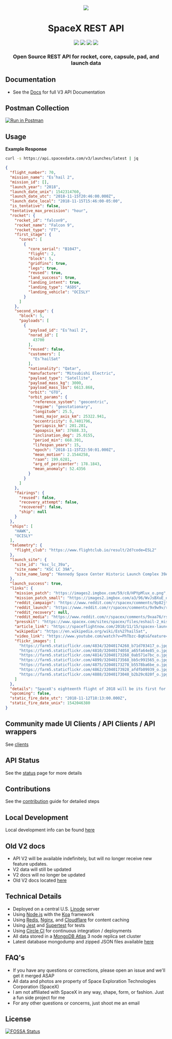 <p align="center"><img src="https://i.imgur.com/CCCJB3z.jpg"></p>

<h1 align="center">SpaceX REST API</h1>

<p align="center">
<a href="https://circleci.com/gh/r-spacex/SpaceX-API"><img src="https://circleci.com/gh/r-spacex/SpaceX-API.svg?style=svg"></a>
<a href="https://hub.docker.com/r/jakewmeyer/spacex-api/"><img src="https://img.shields.io/docker/build/jakewmeyer/spacex-api.svg?longCache=true&style=flat"></a>
<a href="https://github.com/r-spacex/SpaceX-API/releases"><img src="https://img.shields.io/github/release/r-spacex/SpaceX-API.svg?longCache=true&style=flat"></a>
<a href="https://en.wikipedia.org/wiki/Representational_state_transfer"><img src="https://img.shields.io/badge/interface-REST-brightgreen.svg?longCache=true&style=flat"></a>
</p>

<h3 align="center">Open Source REST API for rocket, core, capsule, pad, and launch data</h3>

## Documentation
* See the [Docs](https://documenter.getpostman.com/view/2025350/RWaEzAiG) for full  V3 API Documentation

## Postman Collection
[![Run in Postman](https://run.pstmn.io/button.svg)](https://app.getpostman.com/run-collection/3aeac01a548a87943749)

## Usage

**Example Response**

```bash
curl -s https://api.spacexdata.com/v3/launches/latest | jq
```

```json
{
  "flight_number": 70,
  "mission_name": "Es’hail 2",
  "mission_id": [],
  "launch_year": "2018",
  "launch_date_unix": 1542314760,
  "launch_date_utc": "2018-11-15T20:46:00.000Z",
  "launch_date_local": "2018-11-15T15:46:00-05:00",
  "is_tentative": false,
  "tentative_max_precision": "hour",
  "rocket": {
    "rocket_id": "falcon9",
    "rocket_name": "Falcon 9",
    "rocket_type": "FT",
    "first_stage": {
      "cores": [
        {
          "core_serial": "B1047",
          "flight": 2,
          "block": 5,
          "gridfins": true,
          "legs": true,
          "reused": true,
          "land_success": true,
          "landing_intent": true,
          "landing_type": "ASDS",
          "landing_vehicle": "OCISLY"
        }
      ]
    },
    "second_stage": {
      "block": 5,
      "payloads": [
        {
          "payload_id": "Es’hail 2",
          "norad_id": [
            43700
          ],
          "reused": false,
          "customers": [
            "Es’hailSat"
          ],
          "nationality": "Qatar",
          "manufacturer": "Mitsubishi Electric",
          "payload_type": "Satellite",
          "payload_mass_kg": 3000,
          "payload_mass_lbs": 6613.868,
          "orbit": "GTO",
          "orbit_params": {
            "reference_system": "geocentric",
            "regime": "geostationary",
            "longitude": 25.5,
            "semi_major_axis_km": 25322.941,
            "eccentricity": 0.7401796,
            "periapsis_km": 201.281,
            "apoapsis_km": 37688.33,
            "inclination_deg": 25.0155,
            "period_min": 668.391,
            "lifespan_years": 15,
            "epoch": "2018-11-15T22:50:01.000Z",
            "mean_motion": 2.1544258,
            "raan": 199.6281,
            "arg_of_pericenter": 178.1843,
            "mean_anomaly": 52.4356
          }
        }
      ]
    },
    "fairings": {
      "reused": false,
      "recovery_attempt": false,
      "recovered": false,
      "ship": null
    }
  },
  "ships": [
    "HAWK",
    "OCISLY"
  ],
  "telemetry": {
    "flight_club": "https://www.flightclub.io/result/2d?code=ESL2"
  },
  "launch_site": {
    "site_id": "ksc_lc_39a",
    "site_name": "KSC LC 39A",
    "site_name_long": "Kennedy Space Center Historic Launch Complex 39A"
  },
  "launch_success": true,
  "links": {
    "mission_patch": "https://images2.imgbox.com/59/c8/HPYpMlux_o.png",
    "mission_patch_small": "https://images2.imgbox.com/a3/96/WvJsBXuE_o.png",
    "reddit_campaign": "https://www.reddit.com/r/spacex/comments/9p82jt/eshail_2_launch_campaign_thread/",
    "reddit_launch": "https://www.reddit.com/r/spacex/comments/9x9w9v/rspacex_eshail_2_official_launch_discussion/",
    "reddit_recovery": null,
    "reddit_media": "https://www.reddit.com/r/spacex/comments/9xaa76/rspacex_eshail_2_media_thread_videos_images_gifs/",
    "presskit": "https://www.spacex.com/sites/spacex/files/eshail-2_mission_press_kit_11_14_2018.pdf",
    "article_link": "https://spaceflightnow.com/2018/11/15/spacex-launches-qatars-eshail-2-communications-satellite/",
    "wikipedia": "https://en.wikipedia.org/wiki/Es%27hailSat",
    "video_link": "https://www.youtube.com/watch?v=PhTbzc-BqKs&feature=youtu.be",
    "flickr_images": [
      "https://farm5.staticflickr.com/4834/32040174268_b71d703417_o.jpg",
      "https://farm5.staticflickr.com/4810/32040174058_a65fa64e85_o.jpg",
      "https://farm5.staticflickr.com/4814/32040173268_0ab571e7bc_o.jpg",
      "https://farm5.staticflickr.com/4899/32040173568_bb5c991565_o.jpg",
      "https://farm5.staticflickr.com/4875/32040173278_b5578ba6be_o.jpg",
      "https://farm5.staticflickr.com/4862/32040173928_afdfb09939_o.jpg",
      "https://farm5.staticflickr.com/4888/32040173048_b2b29c020f_o.jpg"
    ]
  },
  "details": "SpaceX's eighteenth flight of 2018 will be its first for Es'hailSat. Es'hail-2 is a communications satellite that will deliver television and internet to Qatar and the surrounding region. It will be launched into a geostationary transfer orbit from LC-39A at Kennedy Space Center. The booster is expected to land on OCISLY.",
  "upcoming": false,
  "static_fire_date_utc": "2018-11-12T18:13:00.000Z",
  "static_fire_date_unix": 1542046380
}
```

## Community made UI Clients / API Clients / API wrappers
See [clients](https://github.com/r-spacex/SpaceX-API/blob/master/clients.md)

## API Status
See the [status](https://status.spacexdata.com) page for more details

## Contributions
See the [contribution](https://github.com/r-spacex/SpaceX-API/blob/master/CONTRIBUTING.md) guide for detailed steps

## Local Development
Local development info can be found [here](https://github.com/r-spacex/SpaceX-API/blob/master/docs/development.md)

## Old V2 docs
* API V2 will be available indefinitely, but will no longer receive new feature updates.
* V2 data will still be updated
* V2 docs will no longer be updated
* Old V2 docs located [here](https://github.com/r-spacex/SpaceX-API/tree/master/docs)

## Technical Details
* Deployed on a central U.S. [Linode](https://www.linode.com/) server
* Using [Node.js](https://nodejs.org/en/) with the [Koa](http://koajs.com/) framework
* Using [Redis](https://redis.io/), [Nginx](https://www.nginx.com/), and [Cloudflare](https://www.cloudflare.com/) for content caching
* Using [Jest](https://facebook.github.io/jest/) and [Supertest](https://github.com/visionmedia/supertest) for tests
* Using [Circle CI](https://circleci.com/) for continuous integration / deployments
* All data stored in a [MongoDB Atlas](https://www.mongodb.com/cloud/atlas) 3 node replica set cluster
* Latest database mongodump and zipped JSON files available [here](https://drive.google.com/drive/folders/0B2DdgKR4GR4xdk1sRGowcUZXeE0?usp=sharing)

## FAQ's
* If you have any questions or corrections, please open an issue and we'll get it merged ASAP
* All data and photos are property of Space Exploration Technologies Corporation (SpaceX)
* I am not affiliated with SpaceX in any way, shape, form, or fashion. Just a fun side project for me
* For any other questions or concerns, just shoot me an email

## License
[![FOSSA Status](https://app.fossa.io/api/projects/git%2Bgithub.com%2Fr-spacex%2FSpaceX-API.svg?type=large)](https://app.fossa.io/projects/git%2Bgithub.com%2Fr-spacex%2FSpaceX-API?ref=badge_large)
